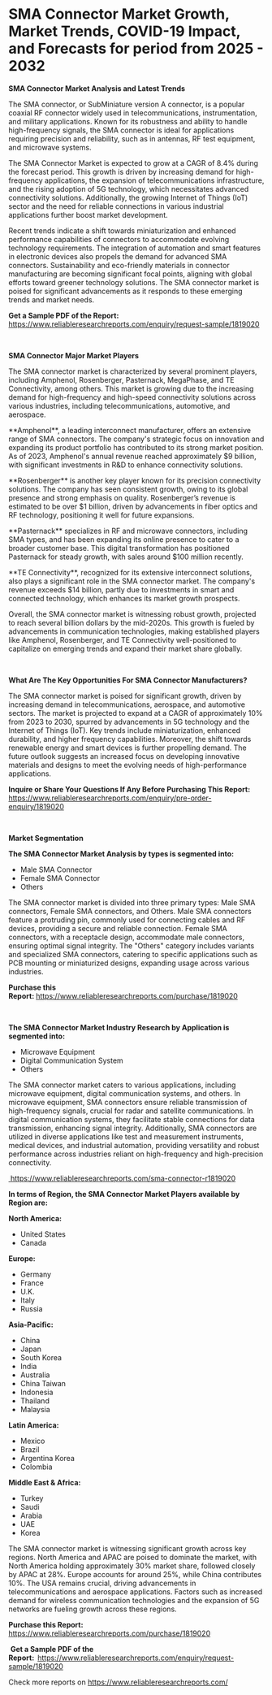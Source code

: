 <p><h1>SMA Connector Market Growth, Market Trends, COVID-19 Impact, and Forecasts for period from 2025 - 2032</h1></p><p><strong>SMA Connector Market Analysis and Latest Trends</strong></p>
<p><p>The SMA connector, or SubMiniature version A connector, is a popular coaxial RF connector widely used in telecommunications, instrumentation, and military applications. Known for its robustness and ability to handle high-frequency signals, the SMA connector is ideal for applications requiring precision and reliability, such as in antennas, RF test equipment, and microwave systems.</p><p>The SMA Connector Market is expected to grow at a CAGR of 8.4% during the forecast period. This growth is driven by increasing demand for high-frequency applications, the expansion of telecommunications infrastructure, and the rising adoption of 5G technology, which necessitates advanced connectivity solutions. Additionally, the growing Internet of Things (IoT) sector and the need for reliable connections in various industrial applications further boost market development.</p><p>Recent trends indicate a shift towards miniaturization and enhanced performance capabilities of connectors to accommodate evolving technology requirements. The integration of automation and smart features in electronic devices also propels the demand for advanced SMA connectors. Sustainability and eco-friendly materials in connector manufacturing are becoming significant focal points, aligning with global efforts toward greener technology solutions. The SMA connector market is poised for significant advancements as it responds to these emerging trends and market needs.</p></p>
<p><strong>Get a Sample PDF of the Report:&nbsp;</strong> <a href="https://www.reliableresearchreports.com/enquiry/request-sample/1819020?utm_campaign=2203&utm_medium=2&utm_source=Github&utm_content=ia&utm_term=10022025&utm_id=sma-connector">https://www.reliableresearchreports.com/enquiry/request-sample/1819020</a></p>
<p>&nbsp;</p>
<p><strong>SMA Connector Major Market Players</strong></p>
<p><p>The SMA connector market is characterized by several prominent players, including Amphenol, Rosenberger, Pasternack, MegaPhase, and TE Connectivity, among others. This market is growing due to the increasing demand for high-frequency and high-speed connectivity solutions across various industries, including telecommunications, automotive, and aerospace.</p><p>**Amphenol**, a leading interconnect manufacturer, offers an extensive range of SMA connectors. The company's strategic focus on innovation and expanding its product portfolio has contributed to its strong market position. As of 2023, Amphenol's annual revenue reached approximately $9 billion, with significant investments in R&D to enhance connectivity solutions.</p><p>**Rosenberger** is another key player known for its precision connectivity solutions. The company has seen consistent growth, owing to its global presence and strong emphasis on quality. Rosenberger’s revenue is estimated to be over $1 billion, driven by advancements in fiber optics and RF technology, positioning it well for future expansions.</p><p>**Pasternack** specializes in RF and microwave connectors, including SMA types, and has been expanding its online presence to cater to a broader customer base. This digital transformation has positioned Pasternack for steady growth, with sales around $100 million recently.</p><p>**TE Connectivity**, recognized for its extensive interconnect solutions, also plays a significant role in the SMA connector market. The company's revenue exceeds $14 billion, partly due to investments in smart and connected technology, which enhances its market growth prospects.</p><p>Overall, the SMA connector market is witnessing robust growth, projected to reach several billion dollars by the mid-2020s. This growth is fueled by advancements in communication technologies, making established players like Amphenol, Rosenberger, and TE Connectivity well-positioned to capitalize on emerging trends and expand their market share globally.</p></p>
<p>&nbsp;</p>
<p><strong>What Are The Key Opportunities For SMA Connector Manufacturers?</strong></p>
<p><p>The SMA connector market is poised for significant growth, driven by increasing demand in telecommunications, aerospace, and automotive sectors. The market is projected to expand at a CAGR of approximately 10% from 2023 to 2030, spurred by advancements in 5G technology and the Internet of Things (IoT). Key trends include miniaturization, enhanced durability, and higher frequency capabilities. Moreover, the shift towards renewable energy and smart devices is further propelling demand. The future outlook suggests an increased focus on developing innovative materials and designs to meet the evolving needs of high-performance applications.</p></p>
<p><strong>Inquire or Share Your Questions If Any Before Purchasing This Report:</strong> <a href="https://www.reliableresearchreports.com/enquiry/pre-order-enquiry/1819020?utm_campaign=2203&utm_medium=2&utm_source=Github&utm_content=ia&utm_term=10022025&utm_id=sma-connector">https://www.reliableresearchreports.com/enquiry/pre-order-enquiry/1819020</a></p>
<p>&nbsp;</p>
<p><strong>Market Segmentation</strong></p>
<p><strong>The SMA Connector Market Analysis by types is segmented into:</strong></p>
<p><ul><li>Male SMA Connector</li><li>Female SMA Connector</li><li>Others</li></ul></p>
<p><p>The SMA connector market is divided into three primary types: Male SMA connectors, Female SMA connectors, and Others. Male SMA connectors feature a protruding pin, commonly used for connecting cables and RF devices, providing a secure and reliable connection. Female SMA connectors, with a receptacle design, accommodate male connectors, ensuring optimal signal integrity. The "Others" category includes variants and specialized SMA connectors, catering to specific applications such as PCB mounting or miniaturized designs, expanding usage across various industries.</p></p>
<p><strong>Purchase this Report:&nbsp;</strong><a href="https://www.reliableresearchreports.com/purchase/1819020?utm_campaign=2203&utm_medium=2&utm_source=Github&utm_content=ia&utm_term=10022025&utm_id=sma-connector">https://www.reliableresearchreports.com/purchase/1819020</a></p>
<p>&nbsp;</p>
<p><strong>The SMA Connector Market Industry Research by Application is segmented into:</strong></p>
<p><ul><li>Microwave Equipment</li><li>Digital Communication System</li><li>Others</li></ul></p>
<p><p>The SMA connector market caters to various applications, including microwave equipment, digital communication systems, and others. In microwave equipment, SMA connectors ensure reliable transmission of high-frequency signals, crucial for radar and satellite communications. In digital communication systems, they facilitate stable connections for data transmission, enhancing signal integrity. Additionally, SMA connectors are utilized in diverse applications like test and measurement instruments, medical devices, and industrial automation, providing versatility and robust performance across industries reliant on high-frequency and high-precision connectivity.</p></p>
<p><a href="https://www.reliableresearchreports.com/sma-connector-r1819020?utm_campaign=2203&utm_medium=2&utm_source=Github&utm_content=ia&utm_term=10022025&utm_id=sma-connector">&nbsp;https://www.reliableresearchreports.com/sma-connector-r1819020</a></p>
<p><strong>In terms of Region, the SMA Connector Market Players available by Region are:</strong></p>
<p>
    <p> <strong> North America: </strong>
        <ul>
            <li>United States</li>
            <li>Canada</li>
        </ul>
        </p> 
    <p> <strong> Europe: </strong>
        <ul>
            <li>Germany</li>
            <li>France</li>
            <li>U.K.</li>
            <li>Italy</li>
            <li>Russia</li>
        </ul>
        </p> 
    <p> <strong> Asia-Pacific: </strong>
        <ul>
            <li>China</li>
            <li>Japan</li>
            <li>South Korea</li>
            <li>India</li>
            <li>Australia</li>
            <li>China Taiwan</li>
            <li>Indonesia</li>
            <li>Thailand</li>
            <li>Malaysia</li>
        </ul>
        </p> 
    <p> <strong> Latin America: </strong>
        <ul>
            <li>Mexico</li>
            <li>Brazil</li>
            <li>Argentina Korea</li>
            <li>Colombia</li>
        </ul>
        </p> 
    <p> <strong> Middle East & Africa: </strong>
        <ul>
            <li>Turkey</li>
            <li>Saudi</li>
            <li>Arabia</li>
            <li>UAE</li>
            <li>Korea</li>
        </ul>
    </p>
    </p>
<p><p>The SMA connector market is witnessing significant growth across key regions. North America and APAC are poised to dominate the market, with North America holding approximately 30% market share, followed closely by APAC at 28%. Europe accounts for around 25%, while China contributes 10%. The USA remains crucial, driving advancements in telecommunications and aerospace applications. Factors such as increased demand for wireless communication technologies and the expansion of 5G networks are fueling growth across these regions.</p></p>
<p><strong>Purchase this Report: </strong><a href="https://www.reliableresearchreports.com/purchase/1819020?utm_campaign=2203&utm_medium=2&utm_source=Github&utm_content=ia&utm_term=10022025&utm_id=sma-connector">https://www.reliableresearchreports.com/purchase/1819020</a></p>
<p>&nbsp;<strong>Get a Sample PDF of the Report:&nbsp;&nbsp;</strong><a href="https://www.reliableresearchreports.com/enquiry/request-sample/1819020?utm_campaign=2203&utm_medium=2&utm_source=Github&utm_content=ia&utm_term=10022025&utm_id=sma-connector">https://www.reliableresearchreports.com/enquiry/request-sample/1819020</a></p>
<p><strong></strong></p>
<p>Check more reports on <a href="https://www.reliableresearchreports.com/?utm_campaign=2203&utm_medium=2&utm_source=Github&utm_content=ia&utm_term=10022025&utm_id=sma-connector">https://www.reliableresearchreports.com/</a></p>